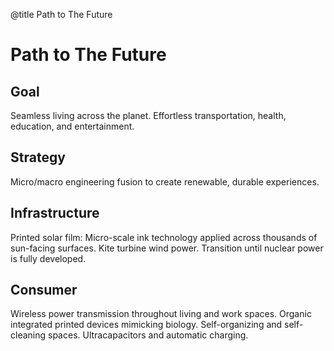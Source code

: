 @title Path to The Future

# Path to The Future

## Goal

Seamless living across the planet. Effortless transportation, health, education, and entertainment.

## Strategy

Micro/macro engineering fusion to create renewable, durable experiences.

## Infrastructure

Printed solar film: Micro-scale ink technology applied across thousands of sun-facing surfaces.
Kite turbine wind power. Transition until nuclear power is fully developed.

## Consumer

Wireless power transmission throughout living and work spaces.
Organic integrated printed devices mimicking biology.
Self-organizing and self-cleaning spaces.
Ultracapacitors and automatic charging.